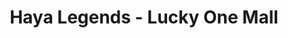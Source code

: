 ---
title: "Haya Legends - Lucky One Mall"
url: /karachi/haya-legends-lucky-one-mall/
shop: Kleidung
---